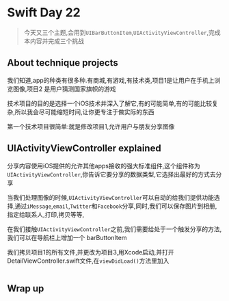 # Swift Day 22
>今天又三个主题,会用到`UIBarButtonItem`,`UIActivityViewController`,完成本内容并完成三个挑战

## About technique projects
我们知道,app的种类有很多种.有商城,有游戏,有技术类,项目1是让用户在手机上浏览图像,项目2 是用户猜测国家旗帜的游戏

技术项目的目的是选择一个iOS技术并深入了解它,有的可能简单,有的可能比较复杂,所以我会尽可能缩短时间,让你更专注于做实际的东西

第一个技术项目很简单:就是修改项目1,允许用户与朋友分享图像

## UIActivityViewController explained
分享内容使用iOS提供的允许其他apps接收的强大标准组件,这个组件称为`UIActivityViewController`,你告诉它要分享的数据类型,它选择出最好的方式去分享

当我们处理图像的时候,`UIActivityViewController`可以自动的给我们提供功能选择,通过`iMessage`,`email`,`Twitter`和`Facebook`分享,同时,我们可以保存图片到相册,指定给联系人,打印,拷贝等等,

在我们接触`UIActivityViewController`之前,我们需要给处于一个触发分享的方法,我们可以在导航栏上增加一个 barButtonItem

我们拷贝项目1的所有文件,并更改为项目3,用Xcode启动,并打开DetailViewController.swift文件,在`viewDidLoad()`方法里加入

```

```
## Wrap up